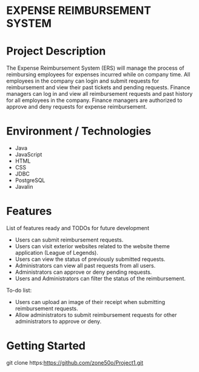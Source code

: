 # EXPENSE REIMBURSEMENT SYSTEM

# Project Description
The Expense Reimbursement System (ERS) will manage the process of reimbursing employees for expenses incurred while on company time. All employees in the company can login and submit requests for reimbursement and view their past tickets and pending requests. Finance managers can log in and view all reimbursement requests and past history for all employees in the company. Finance managers are authorized to approve and deny requests for expense reimbursement.

# Environment / Technologies
- Java
- JavaScript
- HTML
- CSS
- JDBC
- PostgreSQL
- Javalin

# Features

List of features ready and TODOs for future development

- Users can submit reimbursement requests.
- Users can visit exterior websites related to the website theme application (League of Legends).
- Users can view the status of previously submitted requests.
- Administrators can view all past requests from all users.
- Administrators can approve or deny pending requests.
- Users and Administrators can filter the status of the reimbursement.

To-do list:

- Users can upload an image of their receipt when submitting reimbursement requests.
- Allow administrators to submit reimbursement requests for other administrators to approve or deny.

# Getting Started 

git clone https:https://github.com/zone50o/Project1.git
